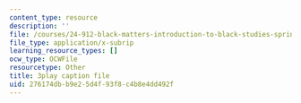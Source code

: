 ```yaml
---
content_type: resource
description: ''
file: /courses/24-912-black-matters-introduction-to-black-studies-spring-2017/276174dbb9e25d4f93f8c4b8e4dd492f_RMONbz_0-Rk.vtt
file_type: application/x-subrip
learning_resource_types: []
ocw_type: OCWFile
resourcetype: Other
title: 3play caption file
uid: 276174db-b9e2-5d4f-93f8-c4b8e4dd492f
---
```


